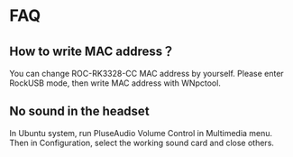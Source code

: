 # FAQ

## How to write MAC address？

You can change ROC-RK3328-CC MAC address by yourself. Please enter RockUSB mode, then write MAC address with WNpctool.

## No sound in the headset

In Ubuntu system, run PluseAudio Volume Control in Multimedia menu. Then in Configuration, select the working sound card and close others.
